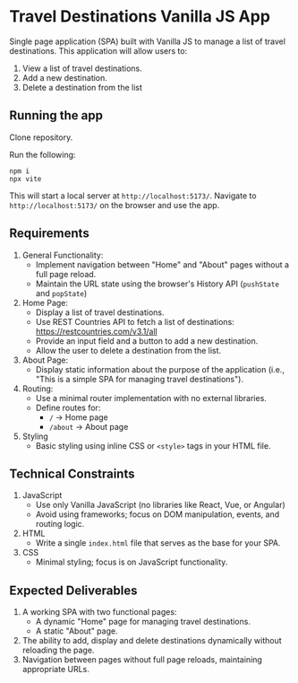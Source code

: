 # Travel Destinations Vanilla JS App

Single page application (SPA) built with Vanilla JS to manage a list of travel destinations. This application will allow users to:

1. View a list of travel destinations.
2. Add a new destination.
3. Delete a destination from the list

## Running the app

Clone repository.

Run the following:

```
npm i
npx vite
```

This will start a local server at `http://localhost:5173/`. Navigate to `http://localhost:5173/` on the browser and use the app.

## Requirements

1. General Functionality:
   - Implement navigation between "Home" and "About" pages without a full page reload.
   - Maintain the URL state using the browser's History API (`pushState` and `popState`)
2. Home Page:
   - Display a list of travel destinations.
   - Use REST Countries API to fetch a list of destinations: https://restcountries.com/v3.1/all
   - Provide an input field and a button to add a new destination.
   - Allow the user to delete a destination from the list.
3. About Page:
   - Display static information about the purpose of the application (i.e., "This is a simple SPA for managing travel destinations").
4. Routing:
   - Use a minimal router implementation with no external libraries.
   - Define routes for:
     - `/` -> Home page
     - `/about` -> About page
5. Styling
   - Basic styling using inline CSS or `<style>` tags in your HTML file.

## Technical Constraints

1. JavaScript
   - Use only Vanilla JavaScript (no libraries like React, Vue, or Angular)
   - Avoid using frameworks; focus on DOM manipulation, events, and routing logic.
2. HTML
   - Write a single `index.html` file that serves as the base for your SPA.
3. CSS
   - Minimal styling; focus is on JavaScript functionality.

## Expected Deliverables

1. A working SPA with two functional pages:
   - A dynamic "Home" page for managing travel destinations.
   - A static "About" page.
2. The ability to add, display and delete destinations dynamically without reloading the page.
3. Navigation between pages without full page reloads, maintaining appropriate URLs.
